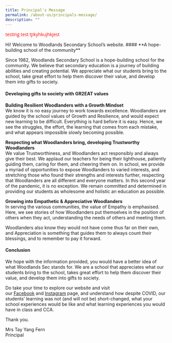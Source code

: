 ```yaml
---
title: Principal's Message
permalink: /about-us/principals-message/
description: ""
---
```

<style type="text/css">  
@import url('https://fonts.googleapis.com/css2?family=Open+Sans&display=swap');  
	
.test {font-family: 'Open Sans', sans-serif !important; color: #ff0000;}
</style>

<p class="test">testing test tjikyhkujhkjest </p>
Hi! Welcome to Woodlands Secondary School’s website. 
#### **A hope-building school of the community**

Since 1982, Woodlands Secondary School is a hope-building school for the community. We believe that secondary education is a journey of building abilities and creating potential. We appreciate what our students bring to the school, take great effort to help them discover their value, and develop them into gifts to society.

#### **Developing gifts to society with GR2EAT values**

**Building Resilient Woodlanders with a Growth Mindset**  
We know it is no easy journey to work towards excellence. Woodlanders are guided by the school values of Growth and Resilience, and would expect new learning to be difficult. Everything is hard before it is easy. Hence, we see the struggles, the effort, the learning that comes from each mistake, and what appears impossible slowly becoming possible.

**Respecting what Woodlanders bring, developing Trustworthy Woodlanders**  
We value Trustworthiness, and Woodlanders act responsibly and always give their best. We applaud our teachers for being their lighthouse, patiently guiding them, caring for them, and cheering them on. In school, we provide a myriad of opportunities to expose Woodlanders to varied interests, and stretching those who found their strengths and interests further, respecting that Woodlanders are all different and everyone matters. In this second year of the pandemic, it is no exception. We remain committed and determined in providing our students as wholesome and holistic an education as possible.

**Growing into Empathetic & Appreciative Woodlanders**  
In serving the various communities, the value of Empathy is emphasised. Here, we see stories of how Woodlanders put themselves in the position of others when they act, understanding the needs of others and meeting them.

Woodlanders also know they would not have come thus far on their own, and Appreciation is something that guides them to always count their blessings, and to remember to pay it forward.

#### **Conclusion**

We hope with the information provided, you would have a better idea of what Woodlands Sec stands for. We are a school that appreciates what our students bring to the school, takes great effort to help them discover their value, and develop them into gifts to society.

Do take your time to explore our website and visit our [Facebook](https://www.facebook.com/woodlandssecsch) and [Instagram](https://www.instagram.com/woodlandssec/) page, and understand how despite COVID, our students’ learning was not (and will not be) short-changed, what your school experiences would be like and what learning experiences you would have in class and CCA.

Thank you.

Mrs Tay Yang Fern    
Principal